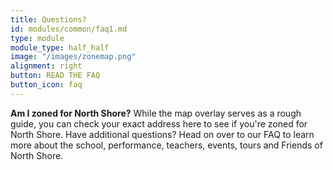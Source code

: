 ```yaml
---
title: Questions?
id: modules/common/faq1.md
type: module
module_type: half_half
image: "/images/zonemap.png"
alignment: right
button: READ THE FAQ
button_icon: faq
---
```

<p><strong>Am I zoned for North Shore?</strong> While the map overlay serves as a rough guide, you can check your exact address here to see if you're zoned for North Shore. Have additional questions? Head on over to our FAQ to learn more about the school, performance, teachers, events, tours and Friends of North Shore.</p>
